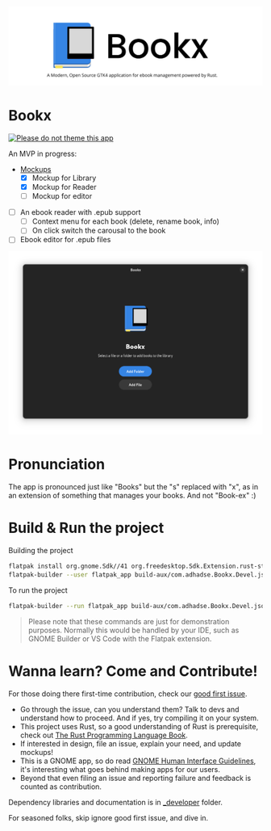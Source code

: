 ![Bookx_github_description](data/screenshots/Bookx_github_description.png)

# Bookx
[![Please do not theme this app](https://stopthemingmy.app/badge.svg)](https://stopthemingmy.app)

An MVP in progress:
- [Mockups](/mockups/)
    - [X] Mockup for Library
    - [X] Mockup for Reader
    - [ ] Mockup for editor
- [ ] An ebook reader with .epub support
    - [ ] Context menu for each book (delete, rename book, info)
    - [ ] On click switch the carousal to the book
- [ ] Ebook editor for .epub files

<div align="center">

![Main window](data/screenshots/screenshot1.png)

</div>

# Pronunciation
The app is pronounced just like "Books" but the "s" replaced with "x", as in an extension of something that manages your books. And not "Book-ex" :)

# Build & Run the project

Building the project

```bash
flatpak install org.gnome.Sdk//41 org.freedesktop.Sdk.Extension.rust-stable//21.08 org.gnome.Platform//42
flatpak-builder --user flatpak_app build-aux/com.adhadse.Bookx.Devel.json
```

To run the project

```bash
flatpak-builder --run flatpak_app build-aux/com.adhadse.Bookx.Devel.json bookx
```
> Please note that these commands are just for demonstration purposes. Normally this would be handled by your IDE, such as GNOME Builder or VS Code with the Flatpak extension.

# Wanna learn? Come and Contribute!
For those doing there first-time contribution, check our [good first issue](https://github.com/adhadse/Bookx/issues?q=is%3Aopen+is%3Aissue+label%3A%22good+first+issue%22). 

- Go through the issue, can you understand them? Talk to devs and understand how to proceed. And if yes, try compiling it on your system.
- This project uses Rust, so a good understanding of Rust is prerequisite, check out [The Rust Programming Language Book](https://doc.rust-lang.org/stable/book/). 
- If interested in design, file an issue, explain your need, and update mockups!
- This is a GNOME app, so do read [GNOME Human Interface Guidelines](https://developer.gnome.org/hig/), it's interesting what goes behind making apps for our users.
- Beyond that even filing an issue and reporting failure and feedback is counted as contribution.

Dependency libraries and documentation is in [_developer](https://github.com/adhadse/Bookx/blob/master/_developer/docs.md) folder.

For seasoned folks, skip ignore good first issue, and dive in.

